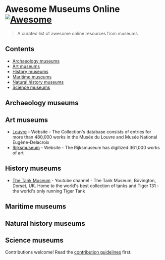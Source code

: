 # Awesome Museums Online [![Awesome](https://awesome.re/badge.svg)](https://awesome.re)

> A curated list of awesome online resources from museums


## Contents

- [Archaeology museums](#art-museums)
- [Art museums](#ar-vr)
- [History museums](#history-museums)
- [Maritime museums](#maritime-museums)
- [Natural history museums](#natural-history-museums)
- [Science museums](#science-museums)

## Archaeology museums

## Art museums

- [Louvre](https://collections.louvre.fr/) - Website - The Collection's database consists of entries for more than 480,000 works in the Musée du Louvre and Musée National Eugène-Delacroix
- [Rijksmuseum](https://www.rijksmuseum.nl/en/rijksstudio) - Website - The Rijksmuseum has digitized 361,000 works of art 

## History museums

- [The Tank Museum](https://www.youtube.com/user/TheTankMuseum) - Youtube channel - The Tank Museum, Bovington, Dorset, UK. Home to the world's best collection of tanks and Tiger 131 - the world's only running Tiger Tank

## Maritime museums

## Natural history museums

## Science museums

Contributions welcome! Read the [contribution guidelines](contributing.md) first.
